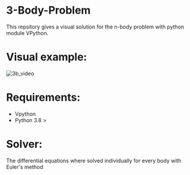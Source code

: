 # 3-Body-Problem
This repsitory gives a visual solution for the n-body problem with python module VPython.

# Visual example:
![3b_video](https://github.com/user-attachments/assets/768b7ee5-22cd-4bce-9f31-32bf9ffec222)

# Requirements:
* Vpython
* Python 3.8 >

# Solver:

The differential equations where solved individually for every body with Euler's method
